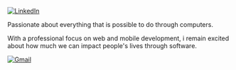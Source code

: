 [![LinkedIn](https://img.shields.io/badge/-tarcisiopgs-8338ec?style=flat-square&labelColor=8338ec&logo=Linkedin&logoColor=white)](https://www.linkedin.com/in/tarcisiopgs)

Passionate about everything that is possible to do through computers.

With a professional focus on web and mobile development, i remain excited about how much we can impact people's lives through software.

[![Gmail](https://img.shields.io/badge/-tarcisiopgs@gmail.com-d00000?style=flat-square&logo=Gmail&logoColor=white)](mailto:tarcisiopgs@gmail.com)
